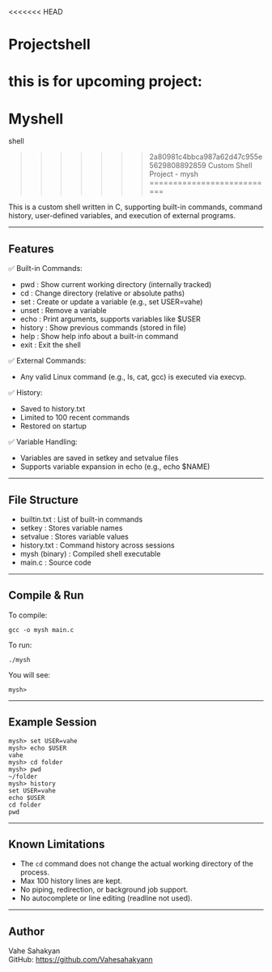 <<<<<<< HEAD
# Projectshell
this is for upcoming project:
=======
# Myshell
shell
>>>>>>> 2a80981c4bbca987a62d47c955e5629808892859
Custom Shell Project - mysh
===========================

This is a custom shell written in C, supporting built-in commands, command history,
user-defined variables, and execution of external programs.

------------------------------------------------------------
Features
--------

✅ Built-in Commands:
  - pwd       : Show current working directory (internally tracked)
  - cd        : Change directory (relative or absolute paths)
  - set       : Create or update a variable (e.g., set USER=vahe)
  - unset     : Remove a variable
  - echo      : Print arguments, supports variables like $USER
  - history   : Show previous commands (stored in file)
  - help      : Show help info about a built-in command
  - exit      : Exit the shell

✅ External Commands:
  - Any valid Linux command (e.g., ls, cat, gcc) is executed via execvp.

✅ History:
  - Saved to history.txt
  - Limited to 100 recent commands
  - Restored on startup

✅ Variable Handling:
  - Variables are saved in setkey and setvalue files
  - Supports variable expansion in echo (e.g., echo $NAME)

------------------------------------------------------------
File Structure
--------------

- builtin.txt     : List of built-in commands
- setkey          : Stores variable names
- setvalue        : Stores variable values
- history.txt     : Command history across sessions
- mysh (binary)   : Compiled shell executable
- main.c          : Source code

------------------------------------------------------------
Compile & Run
-------------

To compile:

    gcc -o mysh main.c

To run:

    ./mysh

You will see:

    mysh>

------------------------------------------------------------
Example Session
---------------

    mysh> set USER=vahe
    mysh> echo $USER
    vahe
    mysh> cd folder
    mysh> pwd
    ~/folder
    mysh> history
    set USER=vahe
    echo $USER
    cd folder
    pwd

------------------------------------------------------------
Known Limitations
-----------------

- The `cd` command does not change the actual working directory of the process.
- Max 100 history lines are kept.
- No piping, redirection, or background job support.
- No autocomplete or line editing (readline not used).

------------------------------------------------------------
Author
------

Vahe Sahakyan  
GitHub: https://github.com/Vahesahakyann
